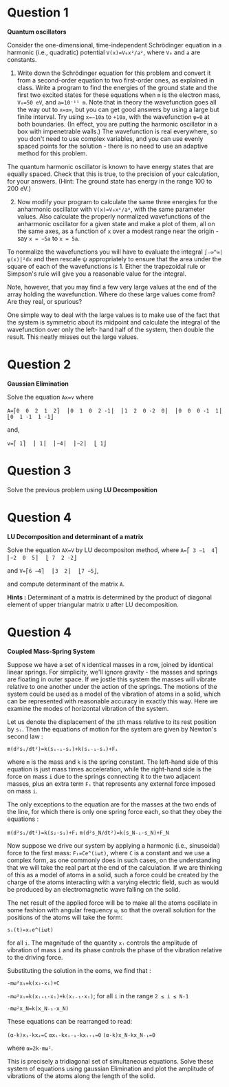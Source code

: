 # Question 1
**Quantum oscillators**

Consider the one-dimensional, time-independent Schrödinger equation in a harmonic (i.e., quadratic) 
potential `V(x)=V₀x²/a²`, where `V₀` and `a` are constants.

1. Write down the Schrödinger equation for this problem and convert it from a second-order equation
to two first-order ones, as explained in class. Write a program to find the energies of the ground state
and the first two excited states for these equations when `m` is the electron mass, `V₀=50 eV`, and
`a=10⁻¹¹ m`. Note that in theory the wavefunction goes all the way out to `x=±∞`, but you can get
good answers by using a large but finite interval. Try using `x=−10a` to `+10a`, with the wavefunction
`ψ=0` at both boundaries. (In effect, you are putting the harmonic oscillator in a box with impenetrable
walls.) The wavefunction is real everywhere, so you don't need to use complex variables, and you can use
evenly spaced points for the solution - there is no need to use an adaptive method for this problem.

 The quantum harmonic oscillator is known to have energy states that are equally spaced. Check that this
 is true, to the precision of your calculation, for your answers. (Hint: The ground state has energy in the
 range 100 to 200 eV.)

2. Now modify your program to calculate the same three energies for the anharmonic oscillator with
`V(x)=V₀x⁴/a⁴`, with the same parameter values. Also calculate the properly normalized wavefunctions of the anharmonic
oscillator for a given state and make a plot of them, all on the same axes, as a function of `x` over
a modest range near the origin - say `x = −5a` to `x = 5a`.

To normalize the wavefunctions you will have to evaluate the integral `∫₋∞^∞|ψ(x)|²dx` and then
rescale ψ appropriately to ensure that the area under the square of each of the wavefunctions is 1.
Either the trapezoidal rule or Simpson's rule will give you a reasonable value for the integral.

Note, however, that you may find a few very large values at the end of the array holding the
wavefunction. Where do these large values come from? Are they real, or spurious?

One simple way to deal with the large values is to make use of the fact that the system is
symmetric about its midpoint and calculate the integral of the wavefunction over only the left-
hand half of the system, then double the result. This neatly misses out the large values.

# Question 2
**Gaussian Elimination**

Solve the equation `Ax=v` where

`A=⎡0  0  2  1  2⎤` 
`  ⎢0  1  0  2 -1⎥` 
`  ⎢1  2  0 -2  0⎥` 
`  ⎢0  0  0 -1  1⎥` 
`  ⎣0  1 -1  1 -1⎦`

and,

`v=⎡ 1⎤` 
`  ⎢ 1⎥` 
`  ⎢−4⎥` 
`  ⎢−2⎥` 
`  ⎣ 1⎦`

# Question 3
Solve the previous problem using **LU Decomposition**

# Question 4
**LU Decomposition and determinant of a matrix**

Solve the equation `AX=V` by LU decompositon method, where
`A=⎡ 3 −1  4⎤` 
`  ⎢−2  0  5⎥` 
`  ⎣ 7  2 -2⎦`

and 
`V=⎡6 −4⎤` 
`  ⎢3  2⎥` 
`  ⎣7 −5⎦`, 

and compute determinant of the matrix `A`. 

**Hints :** Determinant of a matrix is determined by the product of diagonal element of upper triangular matrix `U` after LU decomposition.

# Question 4
**Coupled Mass-Spring System**

Suppose we have a set of `N` identical masses in a row, joined by identical linear springs.
For simplicity, we'll ignore gravity - the masses and springs are floating in outer space. If we jostle this system the masses will vibrate relative to one another under the action of the springs. The motions of the system could be used as a model of the vibration of atoms in a solid, which can be represented with reasonable accuracy in exactly this way. Here we examine the modes of horizontal vibration of the system.

Let us denote the displacement of the `i`th mass relative to its rest position by `sᵢ`. Then the equations of motion for the system are given by Newton's second law :

`m(d²sᵢ/dt²)=k(sᵢ₊₁-sᵢ)+k(sᵢ₋₁-sᵢ)+Fᵢ`

where `m` is the mass and `k` is the spring constant. The left-hand side of this equation is just mass times acceleration, while the right-hand side is the force on mass `i` due to the springs connecting it to the two adjacent masses, plus an extra term `Fᵢ` that represents any external force imposed on mass `i`. 

The only exceptions to the equation are for the masses at the two ends of the line, for which there is only one spring force each, so that they obey the equations :

`m(d²s₁/dt²)=k(s₂-s₁)+F₁`
`m(d²s_N/dt²)=k(s_N₋₁-s_N)+F_N`

Now suppose we drive our system by applying a harmonic (i.e., sinusoidal) force to the first mass: `F₁=Ce^(iωt)`, where `C` is a constant and we use a complex form, as one commonly does in such cases, on the understanding that we will take the real part at the end of the calculation. If we are thinking of this as a model of atoms in a solid, such a force could be created by the charge of the atoms interacting with a varying electric field, such as would be produced by an electromagnetic wave falling on the solid.

The net result of the applied force will be to make all the atoms oscillate in some fashion with angular frequency `ω`, so that the overall solution for the positions of the atoms will take the form:

`sᵢ(t)=xᵢe^(iωt)`

for all `i`. The magnitude of the quantity `xᵢ` controls the amplitude of vibration of mass `i` and its phase controls the phase of the vibration relative to the driving force.

Substituting the solution in the eoms, we find that :

`-mω²x₁=k(x₂-x₁)+C`

`-mω²xᵢ=k(xᵢ₊₁-xᵢ)+k(xᵢ₋₁-xᵢ)`; for all `i` in the range `2 ≤ i ≤ N-1`

`-mω²x_N=k(x_N₋₁-x_N)` 

These equations can be rearranged to read:

`(α-k)x₁-kx₂=C`
`αxᵢ-kxᵢ₋₁-kxᵢ₊₁=0`
`(α-k)x_N-kx_N₋₁=0`

where `α=2k-mω²`.

This is precisely a tridiagonal set of simultaneous equations.
Solve these system of equations using gaussian Elimination and plot the amplitude of vibrations of the atoms along the length of the solid.

